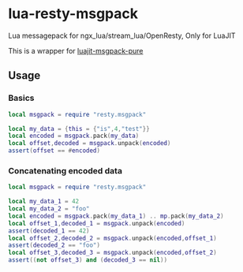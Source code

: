 # lua-resty-msgpack
Lua messagepack for ngx_lua/stream_lua/OpenResty, Only for LuaJIT

This is a wrapper for [luajit-msgpack-pure](https://github.com/catwell/luajit-msgpack-pure)


## Usage

### Basics

```lua
local msgpack = require "resty.msgpack"

local my_data = {this = {"is",4,"test"}}
local encoded = msgpack.pack(my_data)
local offset,decoded = msgpack.unpack(encoded)
assert(offset == #encoded)
```

### Concatenating encoded data

```lua
local msgpack = require "resty.msgpack"

local my_data_1 = 42
local my_data_2 = "foo"
local encoded = msgpack.pack(my_data_1) .. mp.pack(my_data_2)
local offset_1,decoded_1 = msgpack.unpack(encoded)
assert(decoded_1 == 42)
local offset_2,decoded_2 = msgpack.unpack(encoded,offset_1)
assert(decoded_2 == "foo")
local offset_3,decoded_3 = msgpack.unpack(encoded,offset_2)
assert((not offset_3) and (decoded_3 == nil))
```

